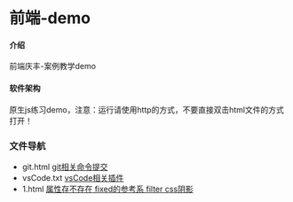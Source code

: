 # 前端-demo

#### 介绍
前端庆丰-案例教学demo

#### 软件架构
原生js练习demo，注意：运行请使用http的方式，不要直接双击html文件的方式打开！

### 文件导航
* git.html [git相关命令提交](https://github.com/wang520025/Development-code/blob/master/git.html)
* vsCode.txt [vsCode相关插件](https://github.com/wang520025/Development-code/blob/master/vsCode.txt)
* 1.html [属性存不存在 fixed的参考系 filter css阴影](https://github.com/wang520025/Development-code/blob/master/duyi/1.html)